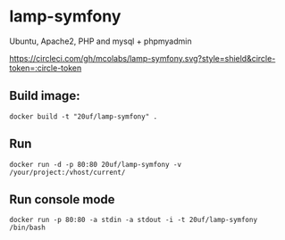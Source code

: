 # lamp-symfony
Ubuntu, Apache2, PHP and mysql + phpmyadmin

https://circleci.com/gh/mcolabs/lamp-symfony.svg?style=shield&circle-token=:circle-token

Build image:
---------------

    docker build -t "20uf/lamp-symfony" . 

Run
---------------

    docker run -d -p 80:80 20uf/lamp-symfony -v /your/project:/vhost/current/

Run console mode
---------------

    docker run -p 80:80 -a stdin -a stdout -i -t 20uf/lamp-symfony /bin/bash


